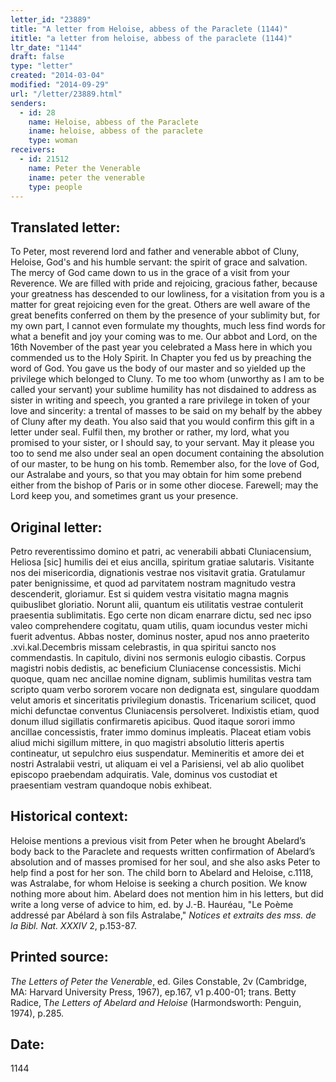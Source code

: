 ```yaml
---
letter_id: "23889"
title: "A letter from Heloise, abbess of the Paraclete (1144)"
ititle: "a letter from heloise, abbess of the paraclete (1144)"
ltr_date: "1144"
draft: false
type: "letter"
created: "2014-03-04"
modified: "2014-09-29"
url: "/letter/23889.html"
senders:
  - id: 28
    name: Heloise, abbess of the Paraclete
    iname: heloise, abbess of the paraclete
    type: woman
receivers:
  - id: 21512
    name: Peter the Venerable
    iname: peter the venerable
    type: people
---
```

<h2> Translated letter:</h2>To Peter, most reverend lord and father and venerable abbot of Cluny, Heloise, God's and his humble servant:  the spirit of grace and salvation.
The mercy of God came down to us in the grace of a visit from your Reverence.  We are filled with pride and rejoicing, gracious father, because your greatness has descended to our lowliness, for a visitation from you is a matter for great rejoicing even for the great.  Others are well aware of the great benefits conferred on them by the presence of your sublimity but, for my own part, I cannot even formulate my thoughts, much less find words for what a benefit and joy your coming was to me.  Our abbot and Lord, on the 16th November of the past year you celebrated a Mass here in which you commended us to the Holy Spirit.  In Chapter you fed us by preaching the word of God.  You gave us the body of our master and so yielded up the privilege which belonged to Cluny. To me too whom (unworthy as I am to be called your servant) your sublime humility has not disdained to address as sister in writing and speech, you granted a rare privilege in token of your love and sincerity:  a trental of masses to be said on my behalf by the abbey of Cluny after my death.  You also said that you would confirm this gift in a letter under seal.
Fulfil then, my brother or rather, my lord, what you promised to your sister, or I should say, to your servant.  May it please you too to send me also under seal an open document containing the absolution of our master, to be hung on his tomb.  Remember also, for the love of God, our Astralabe and yours, so that you may obtain for him some prebend either from the bishop of Paris or in some other diocese.  Farewell; may the Lord keep you, and sometimes grant us your presence.
<h2 class="mt-4"> Original letter:</h2>Petro reverentissimo domino et patri, ac venerabili abbati Cluniacensium, Heliosa [sic] humilis dei et eius ancilla, spiritum gratiae salutaris.
Visitante nos dei misericordia, dignationis vestrae nos visitavit gratia.  Gratulamur pater benignissime, et quod ad parvitatem nostram magnitudo vestra descenderit, gloriamur.  Est si quidem vestra visitatio magna magnis quibuslibet gloriatio.  Norunt alii, quantum eis utilitatis vestrae contulerit praesentia sublimitatis.  Ego certe non dicam enarrare dictu, sed nec ipso valeo comprehendere cogitatu, quam utilis, quam iocundus vester michi fuerit adventus.  Abbas noster, dominus noster, apud nos anno praeterito .xvi.kal.Decembris missam celebrastis, in qua spiritui sancto nos commendastis.  In capitulo, divini nos sermonis eulogio cibastis.  Corpus magistri nobis dedistis, ac beneficium Cluniacense concessistis.  Michi quoque, quam nec ancillae nomine dignam, sublimis humilitas vestra tam scripto quam verbo sororem vocare non dedignata est, singulare quoddam velut amoris et sinceritatis privilegium donastis.  Tricenarium scilicet, quod michi defunctae conventus Cluniacensis persolveret.  Indixistis etiam, quod donum illud sigillatis confirmaretis apicibus.  Quod itaque sorori immo ancillae concessistis, frater immo dominus impleatis.  Placeat etiam vobis aliud michi sigillum mittere, in quo magistri absolutio litteris apertis contineatur, ut sepulchro eius suspendatur.  Memineritis et amore dei et nostri Astralabii vestri, ut aliquam ei vel a Parisiensi, vel ab alio quolibet episcopo praebendam adquiratis.  Vale, dominus vos custodiat et praesentiam vestram quandoque nobis exhibeat.
<h2 class="mt-4"> Historical context:</h2><p>Heloise mentions a previous visit from Peter when he brought Abelard’s body back to the Paraclete and requests written confirmation of Abelard’s absolution and of masses promised for her soul, and she also asks Peter to help find a post for her son. The child born to Abelard and Heloise, c.1118, was Astralabe, for whom Heloise is seeking a church position. We know nothing more about him. Abelard does not mention him in his letters, but did write a long verse of advice to him, ed. by J.-B. Hauréau, "Le Poème addressé par Abélard à son fils Astralabe," <em>Notices et extraits des mss. de la Bibl. Nat. XXXIV</em> 2, p.153-87.</p><h2 class="mt-4"> Printed source:</h2><p><em>The Letters of Peter the Venerable</em>, ed. Giles Constable, 2v (Cambridge, MA: Harvard University Press, 1967), ep.167, v1 p.400-01; trans. Betty Radice, T<em>he Letters of Abelard and Heloise</em> (Harmondsworth: Penguin, 1974), p.285.</p><h2 class="mt-4"> Date:</h2>1144